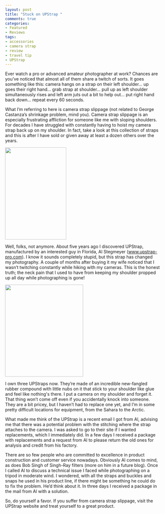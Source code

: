 ```yaml
---
layout: post
title: "Stuck on UPStrap "
comments: true
categories:
- Featured
- Reviews
tags:
- accessories
- camera strap
- review
- travel tip
- UPStrap
---
```

Ever watch a pro or advanced amateur photographer at work? Chances are you’ve noticed that almost all of them share a twitch of sorts. It goes something like this: camera hangs on a strap on their left shoulder… up goes their right hand… grab strap at shoulder… pull up as left shoulder simultaneously rises and left arm juts out a bit to help out… put right hand back down… repeat every 60 seconds.

What I’m referring to here is camera strap slippage (not related to George Castanza’s shrinkage problem, mind you). Camera strap slippage is an especially frustrating affliction for someone like me with sloping shoulders. For decades I have struggled with constantly having to hoist my camera strap back up on my shoulder. In fact, take a look at this collection of straps and this is after I have sold or given away at least a dozen others over the years.

<a href="http://blog.lesterpickerphoto.com/wp-content/uploads/2010/09/straps-1-of-1.jpg"><img class="aligncenter size-medium wp-image-609" title="straps 1 of 1" src="http://blog.lesterpickerphoto.com/wp-content/uploads/2010/09/straps-1-of-1-199x300.jpg" alt="" width="199" height="300"></a>

Well, folks, not anymore. About five years ago I discovered UPStrap, manufactured by an interested guy in Florida, Al Stegmeyer (<a href="http://www.upstrap-pro.com">www.upstrap-pro.com</a>). I know it sounds completely stupid, but this strap has changed my photography. A couple of months after buying it my wife noticed that I wasn’t twitching constantly while hiking with my cameras. This is the honest truth; the neck pain that I used to have from keeping my shoulder propped up all day while photographing is gone!

<a href="http://blog.lesterpickerphoto.com/wp-content/uploads/2010/09/slr_kevlar_black_sm.jpg"><img class="aligncenter size-medium wp-image-610" title="slr_kevlar_black_sm" src="http://blog.lesterpickerphoto.com/wp-content/uploads/2010/09/slr_kevlar_black_sm-254x300.jpg" alt="" width="254" height="300"></a>

I own three UPStraps now. They’re made of an incredible new-fangled rubber compound with little nubs on it that stick to your shoulder like glue and feel like nothing's there. I put a camera on my shoulder and forget it. That thing won’t come off even if you accidentally knock into someone. They are a bit pricey, but I haven’t had to replace one yet, and I’m in some pretty difficult locations for equipment, from the Sahara to the Arctic.

What made me think of the UPStrap is a recent email I got from Al, advising me that there was a potential problem with the stitching where the strap attaches to the camera. I was asked to go to their site if I wanted replacements, which I immediately did. In a few days I received a package with replacements and a request from Al to please return the old ones for analysis and credit from his factory.

There are so few people who are committed to excellence in product construction and customer service nowadays. Obviously Al comes to mind, as does Bob Singh of Singh-Ray filters (more on him in a future blog). Once I called Al to discuss a technical issue I faced while photographing on a tripod in moderate wind. I wondered, with all the straps and buckles and snaps he used in his product line, if there might be something he could do to fix the problem. He’d think about it. In three days I received a package in the mail from Al with a solution.

So, do yourself a favor. If you suffer from camera strap slippage, visit the UPStrap website and treat yourself to a great product.